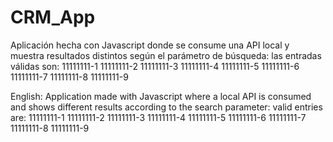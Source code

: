 # CRM_App
Aplicación hecha con Javascript donde se consume una API local y muestra resultados distintos según el parámetro de búsqueda:
las entradas válidas son: 
11111111-1
11111111-2
11111111-3
11111111-4
11111111-5
11111111-6
11111111-7
11111111-8
11111111-9

English: 
Application made with Javascript where a local API is consumed and shows different results according to the search parameter:
valid entries are:
11111111-1
11111111-2
11111111-3
11111111-4
11111111-5
11111111-6
11111111-7
11111111-8
11111111-9
